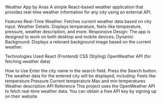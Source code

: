 Weather App by Anas
A simple React-based weather application that provides real-time weather information for any city using an external API.

Features
Real-Time Weather: Fetches current weather data based on city input.
Weather Details: Displays temperature, feels-like temperature, pressure, weather description, and more.
Responsive Design: The app is designed to work on both desktop and mobile devices.
Dynamic Background: Displays a relevant background image based on the current weather.

Technologies Used
React (Frontend)
CSS (Styling)
OpenWeather API (for fetching weather data)

How to Use
Enter the city name in the search field.
Press the Search button.
The weather data for the entered city will be displayed, including:
Feels like temperature
Pressure
Current temperature
Max and min temperatures
Weather description
API Reference
This project uses the OpenWeather API to fetch real-time weather data. You can obtain a free API key by signing up on their website